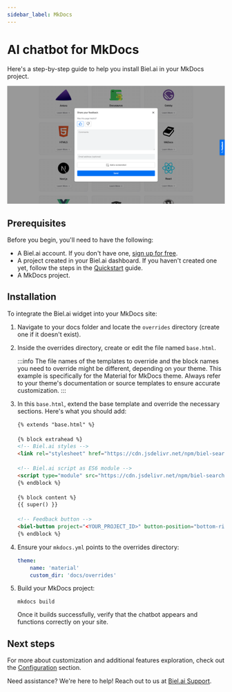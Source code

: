 ```yaml
---
sidebar_label: MkDocs
---
```


# AI chatbot for MkDocs

Here's a step-by-step guide to help you install Biel.ai in your MkDocs project.

![Feedback wiget for docs screenshot](./images/feedback-widget-docs.png)

## Prerequisites

Before you begin, you'll need to have the following:

- A Biel.ai account. If you don't have one, [sign up for free](https://app.biel.ai/accounts/signup/).
- A project created in your Biel.ai dashboard. If you haven't created one yet, follow the steps in the [Quickstart](../quickstart.md#2-create-a-project) guide.
- A MkDocs project.

## Installation

To integrate the Biel.ai widget into your MkDocs site:

1. Navigate to your docs folder and locate the `overrides` directory (create one if it doesn't exist).

1. Inside the overrides directory, create or edit the file named `base.html`.

    :::info
    The file names of the templates to override and the block names you need to override might be different, depending on your theme. This example is specifically for the Material for MkDocs theme. Always refer to your theme's documentation or source templates to ensure accurate customization.
    :::

1. In this `base.html`, extend the base template and override the necessary sections. Here's what you should add:

    ```html
    {% extends "base.html" %}

    {% block extrahead %}
    <!-- Biel.ai styles -->
    <link rel="stylesheet" href="https://cdn.jsdelivr.net/npm/biel-search/dist/biel-search/biel-search.css">

    <!-- Biel.ai script as ES6 module -->
    <script type="module" src="https://cdn.jsdelivr.net/npm/biel-search/dist/biel-search/biel-search.esm.js"></script>
    {% endblock %}

    {% block content %}
    {{ super() }}

    <!-- Feedback button -->
    <biel-button project="<YOUR_PROJECT_ID>" button-position="bottom-right" modal-position="bottom-right" button-style="dark">Ask AI</biel-button>
    {% endblock %}
    ```

1. Ensure your `mkdocs.yml` points to the overrides directory:

    ```yaml
    theme:
        name: 'material'
        custom_dir: 'docs/overrides'
    ```

1. Build your MkDocs project:

    ```console
    mkdocs build
    ```

    Once it builds successfully, verify that the chatbot  appears and functions correctly on your site.

## Next steps

For more about customization and additional features exploration, check out the [Configuration](/category/configuration) section.

Need assistance? We're here to help! Reach out to us at [Biel.ai Support](https://biel.ai/contact).